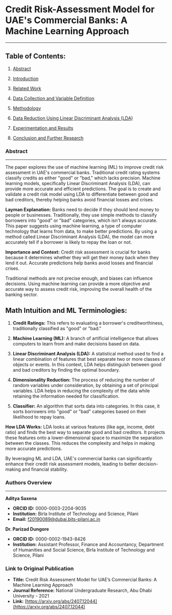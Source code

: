 # Credit Risk-Assessment Model for UAE's Commercial Banks: A Machine Learning Approach

---

## **Table of Contents:**

1. [Abstract](https://github.com/aditya-saxena-7/Credit-Risk-Assessment-Model-for-UAE-s-Commercial-Banks-A-Machine-Learning-Approach)
   
2. [Introduction](https://github.com/aditya-saxena-7/Credit-Risk-Assessment-Model-for-UAE-s-Commercial-Banks-A-Machine-Learning-Approach/blob/main/Introduction.md) 

4. [Related Work](https://github.com/aditya-saxena-7/Credit-Risk-Assessment-Model-for-UAE-s-Commercial-Banks-A-Machine-Learning-Approach/blob/main/Related%20Work.md) 

5. [Data Collection and Variable Definition](https://github.com/aditya-saxena-7/Credit-Risk-Assessment-Model-for-UAE-s-Commercial-Banks-A-Machine-Learning-Approach/blob/main/Data%20Collection%20and%20Variable%20Definition.md) 

6. [Methodology](https://github.com/aditya-saxena-7/Credit-Risk-Assessment-Model-for-UAE-s-Commercial-Banks-A-Machine-Learning-Approach/blob/main/Methodology.md)

7. [Data Reduction Using Linear Discriminant Analysis (LDA)](https://github.com/aditya-saxena-7/Credit-Risk-Assessment-Model-for-UAE-s-Commercial-Banks-A-Machine-Learning-Approach/blob/main/Data%20Reduction%20Using%20Linear%20Discriminant%20Analysis%20(LDA).md)

8. [Experimentation and Results](https://github.com/aditya-saxena-7/Credit-Risk-Assessment-Model-for-UAE-s-Commercial-Banks-A-Machine-Learning-Approach/blob/main/Experimentation%20and%20Results.md)

9. [Conclusion and Further Research](https://github.com/aditya-saxena-7/Credit-Risk-Assessment-Model-for-UAE-s-Commercial-Banks-A-Machine-Learning-Approach/blob/main/Conclusion%20and%20Further%20Research.md)

### Abstract
---
The paper explores the use of machine learning (ML) to improve credit risk assessment in UAE's commercial banks. Traditional credit rating systems classify credits as either "good" or "bad," which lacks precision. Machine learning models, specifically Linear Discriminant Analysis (LDA), can provide more accurate and efficient predictions. The goal is to create and validate a credit risk model using LDA to differentiate between good and bad creditors, thereby helping banks avoid financial losses and crises.

**Layman Explanation:**
Banks need to decide if they should lend money to people or businesses. Traditionally, they use simple methods to classify borrowers into "good" or "bad" categories, which isn't always accurate. This paper suggests using machine learning, a type of computer technology that learns from data, to make better predictions. By using a method called Linear Discriminant Analysis (LDA), the model can more accurately tell if a borrower is likely to repay the loan or not.

**Importance and Context:**
Credit risk assessment is crucial for banks because it determines whether they will get their money back when they lend it out. Accurate predictions help banks avoid losses and financial crises. 

Traditional methods are not precise enough, and biases can influence decisions. Using machine learning can provide a more objective and accurate way to assess credit risk, improving the overall health of the banking sector.

**Math Intuition and ML Terminologies:**
---
1. **Credit Ratings:** This refers to evaluating a borrower's creditworthiness, traditionally classified as "good" or "bad." 

2. **Machine Learning (ML):** A branch of artificial intelligence that allows computers to learn from and make decisions based on data.

3. **Linear Discriminant Analysis (LDA):** A statistical method used to find a linear combination of features that best separate two or more classes of objects or events. In this context, LDA helps distinguish between good and bad creditors by finding the optimal boundary.

4. **Dimensionality Reduction:** The process of reducing the number of random variables under consideration, by obtaining a set of principal variables. LDA helps in reducing the complexity of the data while retaining the information needed for classification.

5. **Classifier:** An algorithm that sorts data into categories. In this case, it sorts borrowers into "good" or "bad" categories based on their likelihood to repay loans.

**How LDA Works:**
LDA looks at various features (like age, income, debt ratio) and finds the best way to separate good and bad creditors. It projects these features onto a lower-dimensional space to maximize the separation between the classes. This reduces the complexity and helps in making more accurate predictions.

By leveraging ML and LDA, UAE's commercial banks can significantly enhance their credit risk assessment models, leading to better decision-making and financial stability.

### Authors Overview
---
**Aditya Saxena**
- **ORCID ID:** 0000-0003-2204-9035
- **Institution:** Birla Institute of Technology and Science, Pilani
- **Email:** f20190089@dubai.bits-pilani.ac.in

**Dr. Parizad Dungore**
- **ORCID ID:** 0000-0002-1943-8426
- **Institution:** Assistant Professor, Finance and Accountancy, Department
of Humanities and Social Science, Birla Institute of Technology and Science, Pilani

### Link to Original Publication
- **Title:** Credit Risk Assessment Model for UAE’s Commercial Banks: A Machine Learning Approach
- **Journal Reference:** National Undergraduate Research, Abu Dhabi University - 2021
- **Link:** [https://arxiv.org/abs/2407.12044](https://arxiv.org/abs/2407.12044)
